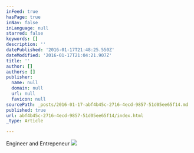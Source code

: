 ```yaml
---
inFeed: true
hasPage: true
inNav: false
inLanguage: null
starred: false
keywords: []
description: ''
datePublished: '2016-01-17T21:48:25.550Z'
dateModified: '2016-01-17T21:04:21.907Z'
title: ''
author: []
authors: []
publisher:
  name: null
  domain: null
  url: null
  favicon: null
sourcePath: _posts/2016-01-17-abf4b45c-2716-4ecd-9857-51d05ee65f14.md
published: true
url: abf4b45c-2716-4ecd-9857-51d05ee65f14/index.html
_type: Article

---
```

Engineer and Entrepeneur
![](https://the-grid-user-content.s3-us-west-2.amazonaws.com/981a9682-1733-49e7-b942-4ac51d06486d.jpg)
